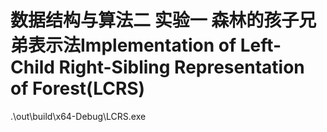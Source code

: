 # 数据结构与算法二 实验一 森林的孩子兄弟表示法Implementation of Left-Child Right-Sibling Representation of Forest(LCRS)





.\out\build\x64-Debug\LCRS.exe





